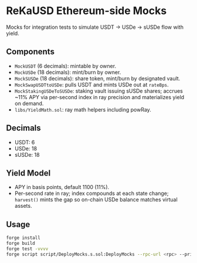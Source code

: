 # ReKaUSD Ethereum-side Mocks

Mocks for integration tests to simulate USDT → USDe → sUSDe flow with yield.

## Components
- `MockUSDT` (6 decimals): mintable by owner.
- `MockUSDe` (18 decimals): mint/burn by owner.
- `MockSUSDe` (18 decimals): share token, mint/burn by designated vault.
- `MockSwapUSDTtoUSDe`: pulls USDT and mints USDe out at `rateBps`.
- `MockStakingUSDeToSUSDe`: staking vault issuing sUSDe shares; accrues ~11% APY via per-second index in ray precision and materializes yield on demand.
- `libs/YieldMath.sol`: ray math helpers including powRay.

## Decimals
- USDT: 6
- USDe: 18
- sUSDe: 18

## Yield Model
- APY in basis points, default 1100 (11%).
- Per-second rate in ray; index compounds at each state change; `harvest()` mints the gap so on-chain USDe balance matches virtual assets.

## Usage
```bash
forge install
forge build
forge test -vvvv
forge script script/DeployMocks.s.sol:DeployMocks --rpc-url <rpc> --private-key <pk> --broadcast -vvvv
```
